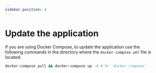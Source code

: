 ```yaml
---
sidebar_position: 4
---
```


# Update the application

If you are using Docker Compose, to update the application use the following commands in the directory where the `docker-compose.yml` file is located:

```bash title="Update Immich"
docker-compose pull && docker-compose up -d # Or `docker compose`
```